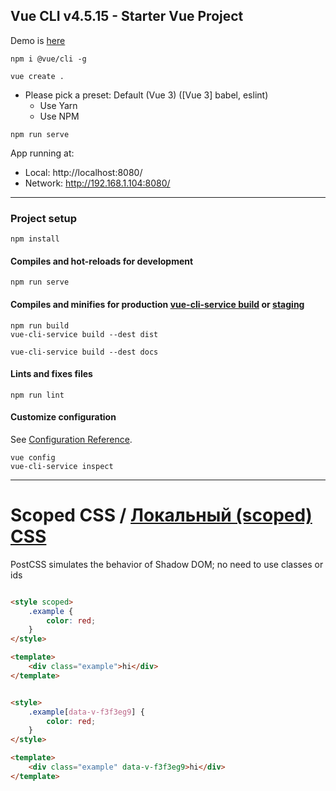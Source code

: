 Vue CLI v4.5.15 - Starter Vue Project
-----

Demo is [here](https://webdevelopua.github.io/vue-cli-v4/)

``` 
npm i @vue/cli -g

vue create .
```

* Please pick a preset: Default (Vue 3) ([Vue 3] babel, eslint)
    - Use Yarn
    - Use NPM

``` 
npm run serve
```

App running at:

- Local:   http://localhost:8080/
- Network: http://192.168.1.104:8080/

------

### Project setup

```
npm install
```

#### Compiles and hot-reloads for development

```
npm run serve
```

#### Compiles and minifies for production [vue-cli-service build](https://cli.vuejs.org/ru/guide/cli-service.html#vue-cli-service-build) or [staging](https://rangle.io/blog/custom-build-modes-with-vue-cli-3/)

```
npm run build
vue-cli-service build --dest dist

vue-cli-service build --dest docs
```

#### Lints and fixes files

```
npm run lint
```

#### Customize configuration

See [Configuration Reference](https://cli.vuejs.org/config/).

``` 
vue config
vue-cli-service inspect
```

----- 

# Scoped CSS / [Локальный (scoped) CSS](https://vue-loader.vuejs.org/ru/guide/scoped-css.html)

PostCSS simulates the behavior of Shadow DOM; no need to use classes or ids

```html

<style scoped>
    .example {
        color: red;
    }
</style>

<template>
    <div class="example">hi</div>
</template>
```

```html

<style>
    .example[data-v-f3f3eg9] {
        color: red;
    }
</style>

<template>
    <div class="example" data-v-f3f3eg9>hi</div>
</template>
```
